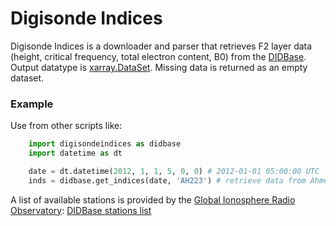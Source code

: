 # Digisonde Indices
Digisonde Indices is a downloader and parser that retrieves F2 layer data (height, critical frequency, total electron content, B0) from the [DIDBase](https://giro.uml.edu/didbase/). Output datatype is [xarray.DataSet](https://docs.xarray.dev/en/latest/generated/xarray.Dataset.html). Missing data is returned as an empty dataset. 

### Example
Use from other scripts like:

```py
    import digisondeindices as didbase
    import datetime as dt

    date = dt.datetime(2012, 1, 1, 5, 0, 0) # 2012-01-01 05:00:00 UTC
    inds = didbase.get_indices(date, 'AH223') # retrieve data from Ahmedabad station
```
A list of available stations is provided by the [Global Ionosphere Radio Observatory](https://giro.uml.edu/index.html):
[DIDBase stations list](https://lgdc.uml.edu/common/DIDBFastStationList)